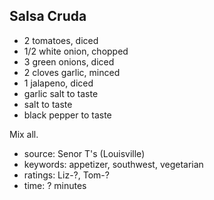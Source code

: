 Salsa Cruda
-----------

- 2 tomatoes, diced
- 1/2 white onion, chopped
- 3 green onions, diced
- 2 cloves garlic, minced
- 1 jalapeno, diced
- garlic salt to taste
- salt to taste
- black pepper to taste

Mix all.

- source: Senor T's (Louisville)
- keywords: appetizer, southwest, vegetarian
- ratings: Liz-?, Tom-?
- time: ? minutes
